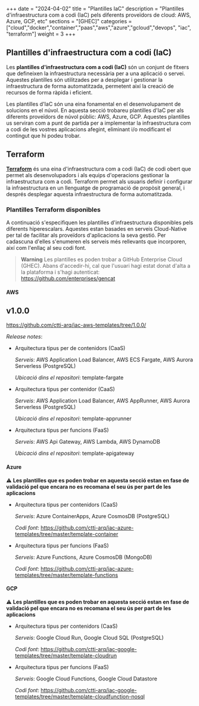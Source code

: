 +++
date        = "2024-04-02"
title       = "Plantilles IaC"
description = "Plantilles d'infraestructura com a codi (IaC) pels diferents proveïdors de cloud: AWS, Azure, GCP, etc"
sections    = "[GHEC]"
categories  = ["cloud","docker","container","paas","aws","azure","gcloud","devops", "iac", "terraform"]
weight      = 3
+++

## Plantilles d'infraestructura com a codi (IaC)

Les **plantilles d'infraestructura com a codi (IaC)** són un conjunt de fitxers que defineixen la infraestructura necessària per a una aplicació o servei. Aquestes plantilles són utilitzades per a desplegar i gestionar la infraestructura de forma automatitzada, permetent així la creació de recursos de forma ràpida i eficient.

Les plantilles d'IaC són una eina fonamental en el desenvolupament de solucions en el núvol. En aquesta secció trobareu plantilles d'IaC per als diferents proveïdors de núvol públic: AWS, Azure, GCP. Aquestes plantilles us serviran com a punt de partida per a implementar la infraestructura com a codi de les vostres aplicacions afegint, eliminant i/o modificant el contingut que hi podeu trobar.

## Terraform

**[Terraform](https://www.terraform.io/)** és una eina d'infraestructura com a codi (IaC) de codi obert que permet als desenvolupadors i als equips d'operacions gestionar la infraestructura com a codi. Terraform permet als usuaris definir i configurar la infraestructura en un llenguatge de programació de propòsit general, i després desplegar aquesta infraestructura de forma automatitzada.

### Plantilles Terraform disponibles

A continuació s'especifiquen les plantilles d'infraestructura disponibles pels diferents hiperescalars. Aquestes estan basades en serveis Cloud-Native per tal de facilitar als proveïdors d'aplicacions la seva gestió. Per cadascuna d'elles s'enumeren els serveis més rellevants que incorporen, així com l'enllaç al seu codi font.

> **Warning**
> Les plantilles es poden trobar a GitHub Enterprise Cloud (GHEC). Abans d'accedir-hi, cal que l'usuari hagi estat donat d'alta a la plataforma i s'hagi autenticat: https://github.com/enterprises/gencat

#### AWS

## v1.0.0

https://github.com/ctti-arq/iac-aws-templates/tree/1.0.0/

_Release notes_:

* Arquitectura tipus per de contenidors (CaaS)

    _Serveis_: AWS Application Load Balancer, AWS ECS Fargate, AWS Aurora Serverless (PostgreSQL)

    _Ubicació dins el repositori_: template-fargate

* Arquitectura tipus per contenidor (CaaS)

    _Serveis_: AWS Application Load Balancer, AWS AppRunner, AWS Aurora Serverless (PostgreSQL)

    _Ubicació dins el repositori_: template-apprunner

* Arquitectura tipus per funcions (FaaS)

    _Serveis_: AWS Api Gateway, AWS Lambda, AWS DynamoDB

    _Ubicació dins el repositori_: template-apigateway


#### Azure

 :warning: **Les plantilles que es poden trobar en aquesta secció estan en fase de validació pel que encara no es recomana el seu ús per part de les aplicacions**

* Arquitectura tipus per contenidors (CaaS)

    _Serveis_: Azure ContainerApps, Azure CosmosDB (PostgreSQL)

    _Codi font_: https://github.com/ctti-arq/iac-azure-templates/tree/master/template-container

* Arquitectura tipus per funcions (FaaS)

    _Serveis_: Azure Functions, Azure CosmosDB (MongoDB)

    _Codi font_: https://github.com/ctti-arq/iac-azure-templates/tree/master/template-functions

#### GCP

 :warning: **Les plantilles que es poden trobar en aquesta secció estan en fase de validació pel que encara no es recomana el seu ús per part de les aplicacions**

* Arquitectura tipus per contenidors (CaaS)

    _Serveis_: Google Cloud Run, Google Cloud SQL (PostgreSQL)

    _Codi font_: https://github.com/ctti-arq/iac-google-templates/tree/master/template-cloudrun

* Arquitectura tipus per funcions (FaaS)

    _Serveis_: Google Cloud Functions, Google Cloud Datastore

    _Codi font_: https://github.com/ctti-arq/iac-google-templates/tree/master/template-cloudfunction-nosql

